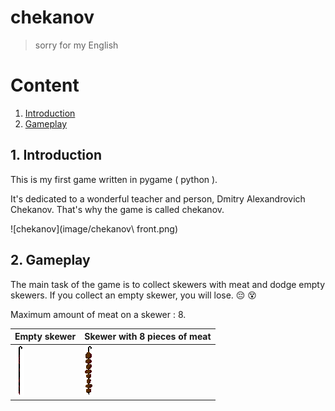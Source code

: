 # chekanov
> sorry for my English

# Content
1. [Introduction](#intro)
2. [Gameplay](#gameplay)

<a name="intro"></a>
## 1. Introduction

This is my first game written in pygame ( python ).

It's dedicated to a wonderful teacher and person, Dmitry Alexandrovich Chekanov. That's why the game is called chekanov.

![chekanov](image/chekanov\ front.png)

<a name="gameplay"></a>
## 2. Gameplay

The main task of the game is to collect skewers with meat and dodge empty skewers. If you collect an empty skewer, you will lose. :pensive: :dizzy_face:

Maximum amount of meat on a skewer : 8.

| Empty skewer                    | Skewer with 8 pieces of meat                     |
| ------------------------------- | ------------------------------------------------ |
| ![Empty skewer](image/zero.png) | ![Skewer with 8 pieces of meat ](image/8_v2.png) |